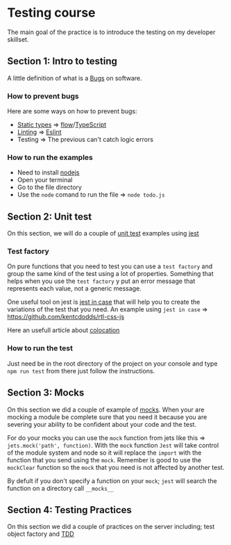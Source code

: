 # Testing course
The main goal of the practice is to introduce the testing on my developer skillset.

## Section 1: Intro to testing

A little definition of what is a [Bugs](https://en.wikipedia.org/wiki/Software_bug) on software.

### How to prevent bugs

Here are some ways on how to prevent bugs:

- [Static types](https://en.wikipedia.org/wiki/Type_system) => [flow](https://flow.org/)/[TypeScript](https://www.typescriptlang.org/)
- [Linting](https://en.wikipedia.org/wiki/Lint_(software)) => [Eslint](https://eslint.org/)
- Testing => The previous can't catch logic errors

### How to run the examples

- Need to install [nodejs](https://nodejs.org/en/)
- Open your terminal
- Go to the file directory
- Use the `node` comand to run the file => `node todo.js`

## Section 2: Unit test

On this section, we will do a couple of [unit test](https://en.wikipedia.org/wiki/Unit_testing) examples using [jest](https://jestjs.io/)

### Test factory

On pure functions that you need to test you can use a `test factory` and group the same kind of the test using a lot of properties. Something that helps when you use the `test factory` y put an error message that represents each value, not a generic message.

One useful tool on jest is [jest in case](https://github.com/atlassian/jest-in-case) that will help you to create the variations of the test that you need. An example using `jest in case` => https://github.com/kentcdodds/rtl-css-js

Here an usefull article about [colocation](https://kentcdodds.com/blog/colocation)

### How to run the test

Just need be in the root directory of the project on your console and type `npm run test` from there just follow the instructions.

## Section 3: Mocks

On this section we did a couple of example of [mocks](https://en.wikipedia.org/wiki/Mock_object). When your are mocking a module be complete sure that you need it because you are severing your ability to be confident about your code and the test.

For do your mocks you can use the `mock` function from jets like this => `jets.mock('path', function)`. With the `mock` function `Jest` will take control of the module system and node so it will replace the `import` with the function that you send using the `mock`. Remember is good to use the `mockClear` function so the `mock` that you need is not affected by another test.

By defult if you don't specify a function on your `mock`; `jest` will search the function on a directory call `__mocks__`

## Section 4: Testing Practices

On this section we did a couple of practices on the server including; test object factory and [TDD](https://en.wikipedia.org/wiki/Test-driven_development)
